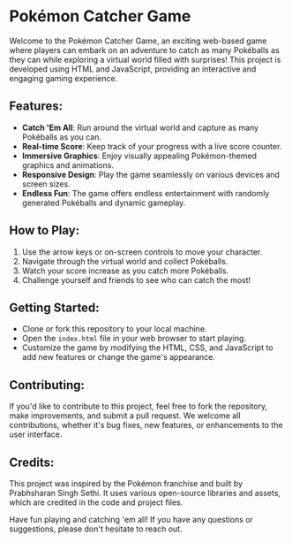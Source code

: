 
# Pokémon Catcher Game

Welcome to the Pokémon Catcher Game, an exciting web-based game where players can embark on an adventure to catch as many Pokéballs as they can while exploring a virtual world filled with surprises! This project is developed using HTML and JavaScript, providing an interactive and engaging gaming experience.

## Features:
- **Catch 'Em All**: Run around the virtual world and capture as many Pokéballs as you can.
- **Real-time Score**: Keep track of your progress with a live score counter.
- **Immersive Graphics**: Enjoy visually appealing Pokémon-themed graphics and animations.
- **Responsive Design**: Play the game seamlessly on various devices and screen sizes.
- **Endless Fun**: The game offers endless entertainment with randomly generated Pokéballs and dynamic gameplay.

## How to Play:
1. Use the arrow keys or on-screen controls to move your character.
2. Navigate through the virtual world and collect Pokéballs.
3. Watch your score increase as you catch more Pokéballs.
4. Challenge yourself and friends to see who can catch the most!

## Getting Started:
- Clone or fork this repository to your local machine.
- Open the `index.html` file in your web browser to start playing.
- Customize the game by modifying the HTML, CSS, and JavaScript to add new features or change the game's appearance.

## Contributing:
If you'd like to contribute to this project, feel free to fork the repository, make improvements, and submit a pull request. We welcome all contributions, whether it's bug fixes, new features, or enhancements to the user interface.

## Credits:
This project was inspired by the Pokémon franchise and built by Prabhsharan Singh Sethi. It uses various open-source libraries and assets, which are credited in the code and project files.

Have fun playing and catching 'em all! If you have any questions or suggestions, please don't hesitate to reach out.
